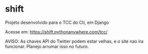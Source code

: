 # shift
Projeto desenvolvido para o TCC do Cti, em Django

Acesse em: https://shift.pythonanywhere.com/tcc/

AVISO: As chaves API do Twitter podem estar velhas, e o site nao ira funcionar. Planejo arrumar isso no futuro.
